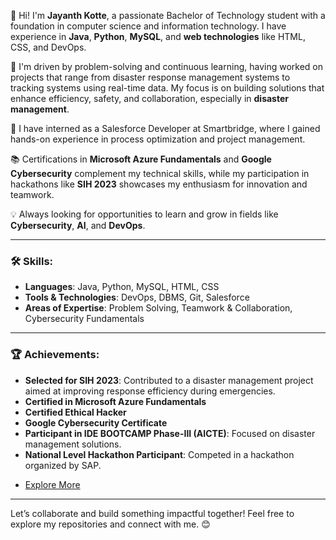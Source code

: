👋 Hi! I'm **Jayanth Kotte**, a passionate Bachelor of Technology student with a foundation in computer science and information technology. I have experience in **Java**, **Python**, **MySQL**, and **web technologies** like HTML, CSS, and DevOps.

🚀 I'm driven by problem-solving and continuous learning, having worked on projects that range from disaster response management systems to tracking systems using real-time data. My focus is on building solutions that enhance efficiency, safety, and collaboration, especially in **disaster management**.

💼 I have interned as a Salesforce Developer at Smartbridge, where I gained hands-on experience in process optimization and project management.

📚 Certifications in **Microsoft Azure Fundamentals** and **Google Cybersecurity** complement my technical skills, while my participation in hackathons like **SIH 2023** showcases my enthusiasm for innovation and teamwork.

💡 Always looking for opportunities to learn and grow in fields like **Cybersecurity**, **AI**, and **DevOps**.

---

### 🛠️ Skills:

- **Languages**: Java, Python, MySQL, HTML, CSS
- **Tools & Technologies**: DevOps, DBMS, Git, Salesforce
- **Areas of Expertise**: Problem Solving, Teamwork & Collaboration, Cybersecurity Fundamentals

---

### 🏆 Achievements:

- **Selected for SIH 2023**: Contributed to a disaster management project aimed at improving response efficiency during emergencies.
- **Certified in Microsoft Azure Fundamentals**
- **Certified Ethical Hacker**
- **Google Cybersecurity Certificate**
- **Participant in IDE BOOTCAMP Phase-III (AICTE)**: Focused on disaster management solutions.
- **National Level Hackathon Participant**: Competed in a hackathon organized by SAP.
* [Explore More](https://github.com/jayanth8688/Achievements)


---

Let’s collaborate and build something impactful together! Feel free to explore my repositories and connect with me. 😊
